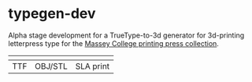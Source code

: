 # typegen-dev
Alpha stage development for a TrueType-to-3d generator for 3d-printing letterpress type for the [Massey College printing press collection](https://www.masseycollege.ca/library/printing-fellowship-program/).


[](doc/G_ttf.png)|[](doc/G_obg.png)|[](doc/G_real.png)
-|-|-
TTF|OBJ/STL|SLA print